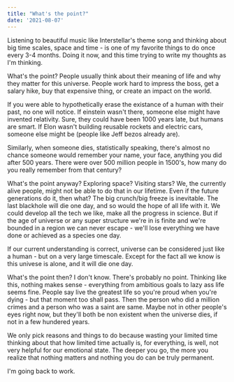 ```yaml
---
title: "What's the point?"
date: '2021-08-07'
---
```


Listening to beautiful music like Interstellar's theme song and thinking about big time scales, space and time - is one of my favorite things to do once every 3-4 months. Doing it now, and this time trying to write my thoughts as I'm thinking.

What's the point? People usually think about their meaning of life and why they matter for this universe. People work hard to impress the boss, get a salary hike, buy that expensive thing, or create an impact on the world.

If you were able to hypothetically erase the existance of a human with their past, no one will notice. If einstein wasn't there, someone else might have invented relativity. Sure, they could have been 1000 years late, but humans are smart. If Elon wasn't building reusable rockets and electric cars, someone else might be (people like Jeff bezos already are).

Similarly, when someone dies, statistically speaking, there's almost no chance someone would remember your name, your face, anything you did after 500 years. There were over 500 million people in 1500's, how many do you really remember from that century?

What's the point anyway? Exploring space? Visiting stars? We, the currently alive people, might not be able to do that in our lifetime. Even if the future generations do it, then what? The big crunch/big freeze is inevitable. The last blackhole will die one day, and so would the hope of all life with it. We could develop all the tech we like, make all the progress in science. But if the age of universe or any super structure we're in is finite and we're bounded in a region we can never escape - we'll lose everything we have done or achieved as a species one day.

If our current understanding is correct, universe can be considered just like a human - but on a very large timescale. Except for the fact all we know is this univese is alone, and it will die one day.

What's the point then? I don't know. There's probably no point. Thinking like this, nothing makes sense - everything from ambitious goals to lazy ass life seems fine. People say live the greatest life so you're proud when you're dying - but that moment too shall pass. Then the person who did a million crimes and a person who was a saint are same. Maybe not in other people's eyes right now, but they'll both be non existent when the universe dies, if not in a few hundered years.

We only pick reasons and things to do because wasting your limited time thinking about that how limited time actually is, for everything, is well, not very helpful for our emotional state. The deeper you go, the more you realize that nothing matters and nothing you do can be truly permanent.

I'm going back to work.
